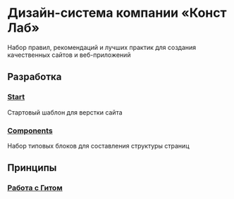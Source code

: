 # Дизайн-система компании «Конст Лаб»

Набор правил, рекомендаций и лучших практик для создания качественных сайтов и веб-приложений

## Разработка

### [Start](https://github.com/constlab/sedona-start)

Стартовый шаблон для верстки сайта

### [Components](https://github.com/constlab/sedona-components)

Набор типовых блоков для составления структуры страниц

## Принципы

### [Работа с Гитом](https://github.com/constlab/sedona/blob/master/git.md)
